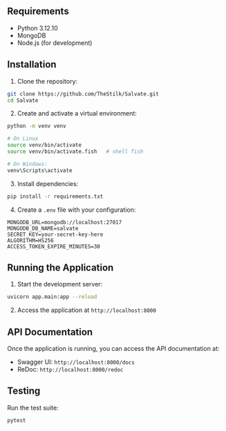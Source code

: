 ## Requirements

- Python 3.12.10
- MongoDB
- Node.js (for development)

## Installation

1. Clone the repository:
```bash
git clone https://github.com/TheStilk/Salvate.git
cd Salvate
```

2. Create and activate a virtual environment:
```bash
python -m venv venv

# On Linux
source venv/bin/activate 
source venv/bin/activate.fish	# shell fish

# On Windows: 
venv\Scripts\activate
```

3. Install dependencies:
```bash
pip install -r requirements.txt
```

4. Create a `.env` file with your configuration:
```env
MONGODB_URL=mongodb://localhost:27017
MONGODB_DB_NAME=salvate
SECRET_KEY=your-secret-key-here
ALGORITHM=HS256
ACCESS_TOKEN_EXPIRE_MINUTES=30
```

## Running the Application

1. Start the development server:
```bash
uvicorn app.main:app --reload
```

2. Access the application at `http://localhost:8000`

## API Documentation

Once the application is running, you can access the API documentation at:
- Swagger UI: `http://localhost:8000/docs`
- ReDoc: `http://localhost:8000/redoc`

## Testing

Run the test suite:
```bash
pytest
```
